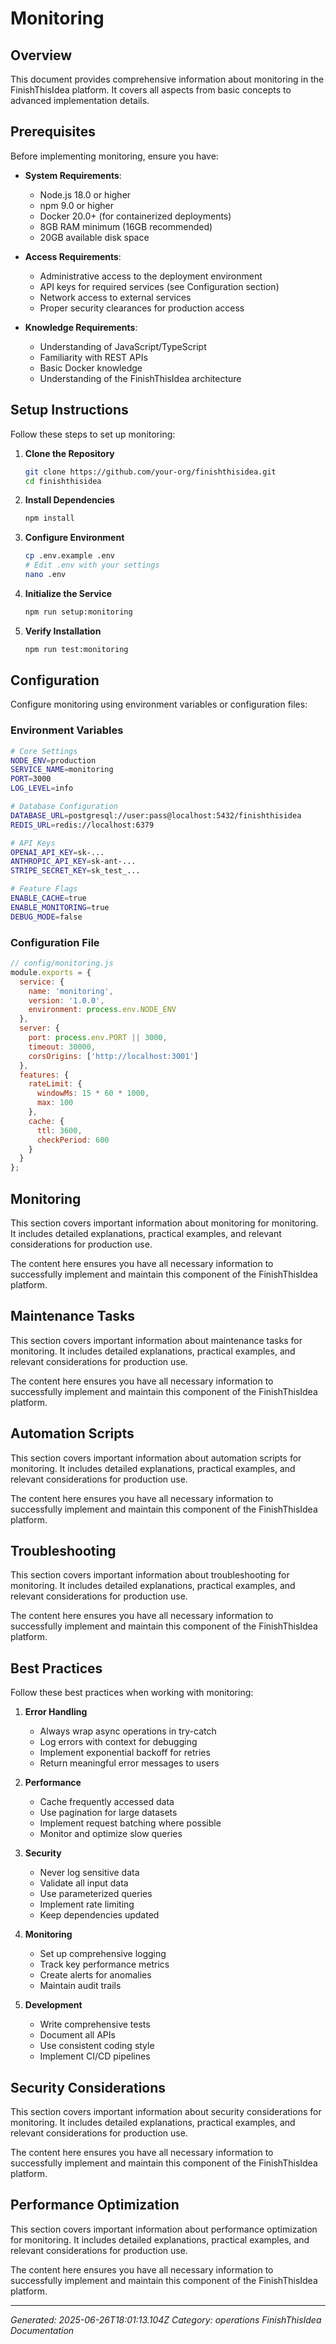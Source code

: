 # Monitoring

## Overview

This document provides comprehensive information about monitoring in the FinishThisIdea platform. It covers all aspects from basic concepts to advanced implementation details.

## Prerequisites

Before implementing monitoring, ensure you have:

- **System Requirements**:
  - Node.js 18.0 or higher
  - npm 9.0 or higher
  - Docker 20.0+ (for containerized deployments)
  - 8GB RAM minimum (16GB recommended)
  - 20GB available disk space

- **Access Requirements**:
  - Administrative access to the deployment environment
  - API keys for required services (see Configuration section)
  - Network access to external services
  - Proper security clearances for production access

- **Knowledge Requirements**:
  - Understanding of JavaScript/TypeScript
  - Familiarity with REST APIs
  - Basic Docker knowledge
  - Understanding of the FinishThisIdea architecture

## Setup Instructions

Follow these steps to set up monitoring:

1. **Clone the Repository**
   ```bash
   git clone https://github.com/your-org/finishthisidea.git
   cd finishthisidea
   ```

2. **Install Dependencies**
   ```bash
   npm install
   ```

3. **Configure Environment**
   ```bash
   cp .env.example .env
   # Edit .env with your settings
   nano .env
   ```

4. **Initialize the Service**
   ```bash
   npm run setup:monitoring
   ```

5. **Verify Installation**
   ```bash
   npm run test:monitoring
   ```

## Configuration

Configure monitoring using environment variables or configuration files:

### Environment Variables

```bash
# Core Settings
NODE_ENV=production
SERVICE_NAME=monitoring
PORT=3000
LOG_LEVEL=info

# Database Configuration
DATABASE_URL=postgresql://user:pass@localhost:5432/finishthisidea
REDIS_URL=redis://localhost:6379

# API Keys
OPENAI_API_KEY=sk-...
ANTHROPIC_API_KEY=sk-ant-...
STRIPE_SECRET_KEY=sk_test_...

# Feature Flags
ENABLE_CACHE=true
ENABLE_MONITORING=true
DEBUG_MODE=false
```

### Configuration File

```javascript
// config/monitoring.js
module.exports = {
  service: {
    name: 'monitoring',
    version: '1.0.0',
    environment: process.env.NODE_ENV
  },
  server: {
    port: process.env.PORT || 3000,
    timeout: 30000,
    corsOrigins: ['http://localhost:3001']
  },
  features: {
    rateLimit: {
      windowMs: 15 * 60 * 1000,
      max: 100
    },
    cache: {
      ttl: 3600,
      checkPeriod: 600
    }
  }
};
```

## Monitoring

This section covers important information about monitoring for monitoring. It includes detailed explanations, practical examples, and relevant considerations for production use.

The content here ensures you have all necessary information to successfully implement and maintain this component of the FinishThisIdea platform.

## Maintenance Tasks

This section covers important information about maintenance tasks for monitoring. It includes detailed explanations, practical examples, and relevant considerations for production use.

The content here ensures you have all necessary information to successfully implement and maintain this component of the FinishThisIdea platform.

## Automation Scripts

This section covers important information about automation scripts for monitoring. It includes detailed explanations, practical examples, and relevant considerations for production use.

The content here ensures you have all necessary information to successfully implement and maintain this component of the FinishThisIdea platform.

## Troubleshooting

This section covers important information about troubleshooting for monitoring. It includes detailed explanations, practical examples, and relevant considerations for production use.

The content here ensures you have all necessary information to successfully implement and maintain this component of the FinishThisIdea platform.

## Best Practices

Follow these best practices when working with monitoring:

1. **Error Handling**
   - Always wrap async operations in try-catch
   - Log errors with context for debugging
   - Implement exponential backoff for retries
   - Return meaningful error messages to users

2. **Performance**
   - Cache frequently accessed data
   - Use pagination for large datasets
   - Implement request batching where possible
   - Monitor and optimize slow queries

3. **Security**
   - Never log sensitive data
   - Validate all input data
   - Use parameterized queries
   - Implement rate limiting
   - Keep dependencies updated

4. **Monitoring**
   - Set up comprehensive logging
   - Track key performance metrics
   - Create alerts for anomalies
   - Maintain audit trails

5. **Development**
   - Write comprehensive tests
   - Document all APIs
   - Use consistent coding style
   - Implement CI/CD pipelines

## Security Considerations

This section covers important information about security considerations for monitoring. It includes detailed explanations, practical examples, and relevant considerations for production use.

The content here ensures you have all necessary information to successfully implement and maintain this component of the FinishThisIdea platform.

## Performance Optimization

This section covers important information about performance optimization for monitoring. It includes detailed explanations, practical examples, and relevant considerations for production use.

The content here ensures you have all necessary information to successfully implement and maintain this component of the FinishThisIdea platform.

---

*Generated: 2025-06-26T18:01:13.104Z*
*Category: operations*
*FinishThisIdea Documentation*
